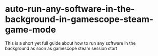 # auto-run-any-software-in-the-background-in-gamescope-steam-game-mode
This is a short yet full guide about how to run any software in the background as soon as gamescope steam session start
